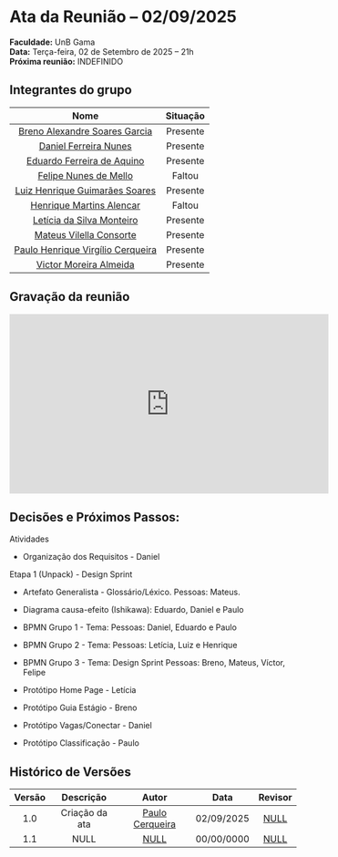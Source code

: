 # Ata da Reunião – 02/09/2025

**Faculdade:** UnB Gama  
**Data:** Terça-feira, 02 de Setembro de 2025 – 21h  
**Próxima reunião:** INDEFINIDO

## Integrantes do grupo

| Nome | Situação |
|:----:|:-------:|
| [Breno Alexandre Soares Garcia](https://github.com/brenoalexandre0) | Presente |
| [Daniel Ferreira Nunes](https://github.com/Mach1r0) | Presente |
| [Eduardo Ferreira de Aquino](https://github.com/fxred) | Presente |
| [Felipe Nunes de Mello](https://github.com/FelipeNunesdM) | Faltou |
| [Luiz Henrique Guimarães Soares](https://github.com/luizh-gsoares) | Presente |
| [Henrique Martins Alencar](https://github.com/henryqma) | Faltou |
| [Letícia da Silva Monteiro](https://github.com/leticiamonteiroo) | Presente |
| [Mateus Vilella Consorte](https://github.com/MVConsorte) | Presente |
| [Paulo Henrique Virgílio Cerqueira](https://github.com/paulocerqr) | Presente |
| [Victor Moreira Almeida](https://github.com/aqela-batata-alt) | Presente |

## Gravação da reunião

<iframe width="560" height="315" src="https://www.youtube.com/embed/lia0PyBMV7I?si=uAlVJ78vjWfofQWy" title="YouTube video player" frameborder="0" allow="accelerometer; autoplay; clipboard-write; encrypted-media; gyroscope; picture-in-picture; web-share" referrerpolicy="strict-origin-when-cross-origin" allowfullscreen></iframe>


## Decisões e Próximos Passos:

Atividades 

 - Organização dos Requisitos - Daniel 

Etapa 1 (Unpack) - Design Sprint

 - Artefato Generalista - Glossário/Léxico. Pessoas: Mateus.
 - Diagrama causa-efeito (Ishikawa): Eduardo, Daniel e Paulo

 - BPMN Grupo 1 - Tema:    Pessoas: Daniel, Eduardo e Paulo
 - BPMN Grupo 2 - Tema:    Pessoas: Letícia, Luiz e Henrique 
 - BPMN Grupo 3 - Tema: Design Sprint   Pessoas: Breno, Mateus, Víctor, Felipe

 - Protótipo Home Page - Letícia 
 - Protótipo Guia Estágio - Breno
 - Protótipo Vagas/Conectar - Daniel 
 - Protótipo Classificação - Paulo

## Histórico de Versões

| Versão |Descrição     |Autor                                       |Data    |Revisor|
|:-:     | :-:          | :-:                                        | :-:        |:-:|
|1.0     |Criação da ata|[Paulo Cerqueira](https://github.com/paulocerqr)| 02/09/2025 |[NULL](NULL)|
|1.1     |NULL|[NULL](NULL)| 00/00/0000 |[NULL](NULL)|